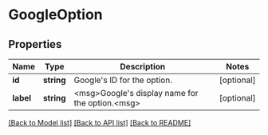 # GoogleOption

## Properties
Name | Type | Description | Notes
------------ | ------------- | ------------- | -------------
**id** | **string** | Google&#39;s ID for the option. | [optional] 
**label** | **string** | &lt;msg&gt;Google&#39;s display name for the option.&lt;msg&gt; | [optional] 

[[Back to Model list]](../README.md#documentation-for-models) [[Back to API list]](../README.md#documentation-for-api-endpoints) [[Back to README]](../README.md)


